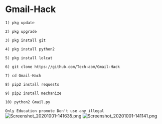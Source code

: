 # Gmail-Hack
```
1) pkg update 

2) pkg upgrade 

3) pkg install git

4) pkg install python2 

5) pkg install lolcat 

6) git clone https://github.com/Tech-abm/Gmail-Hack

7) cd Gmail-Hack

8) pip2 install requests 

9) pip2 install mechanize 

10) python2 Gmail.py
```
` Only Education promote Don't use any illegal `
![Screenshot_20201001-141635.png](https://user-images.githubusercontent.com/52023076/94793218-fd02f180-038e-11eb-9e79-5167fbc08f96.png)
![Screenshot_20201001-141141.png](https://user-images.githubusercontent.com/52023076/94793232-02603c00-038f-11eb-8513-721e458cd4af.png)
